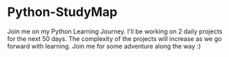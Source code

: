 # Python-StudyMap
Join me on my Python Learning Journey.
I'll be working on 2 daily projects for the next 50 days.
The complexity of the projects will increase as we go forward with learning.
Join me for some adventure along the way :)
